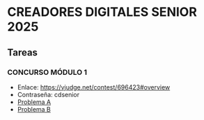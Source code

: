 # CREADORES DIGITALES SENIOR 2025

## Tareas

### CONCURSO MÓDULO 1
- Enlace: https://vjudge.net/contest/696423#overview 
- Contraseña: cdsenior
- [Problema A](https://github.com/rodo-code/CD-Senior-2025/blob/main/M%C3%B3dulo%201/Problemas/A.md)
- [Problema B](https://github.com/rodo-code/CD-Senior-2025/blob/main/M%C3%B3dulo%201/Problemas/B.md)
